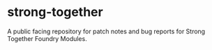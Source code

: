 # strong-together
A public facing repository for patch notes and bug reports for Strong Together Foundry Modules. 
